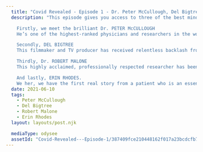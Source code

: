 ```yaml
---
  title: "Covid Revealed - Episode 1 - Dr. Peter McCullough, Del Bigtree, Dr. Robert Malone, Erin Rhodes"
  description: "This episode gives you access to three of the best minds out there, not to mention the eye-opening firsthand testimonial of Erin Rhodes.

    Firstly, we meet the brilliant Dr. PETER McCULLOUGH
    He’s one of the highest-ranked physicians and researchers in the world and has been on the front row for decisions made between Big Pharma and governments worldwide. If only the government had listened to his recommendation on hydroxychloroquine. He exclaimed in this interview: “We’ve been using it for 65 years. It wasn’t toxic last year!”

    Secondly, DEL BIGTREE
    This filmmaker and TV producer has received relentless backlash from mainstream media. Interestingly enough, it all started when his curiosity turned into a kind of “detective mode” after his hit TV show producers refused to expose big pharma when they came across some shocking proof on the dangers of vaccines: … And that no network would cover the story? He has a passion for exposing Big Pharma and big media, and it came when he realized ALL of television is being controlled by the pharmaceutical industry.

    Thirdly, Dr. ROBERT MALONE
    This highly acclaimed, professionally respected researcher has been awarded 9 patents for mRNA and DNA research. He knows viruses better than nearly anyone in the world, having made huge contributions to treatments for viruses like HIV, Ebola and other SARS viruses. Dr. Malone is truly someone special.

    And lastly, ERIN RHODES.
    We her, we have the first real story from a patient who is an essential worker (A Homecare Speech Pathologist) that shares her first reactions to the jab… She is very trusting of doctors and healthcare in general, so she never questioned any of this. She states: “I had such blind faith that I was excited to be one of the first…”"
  date: 2021-06-10
  tags:
    - Peter McCullough
    - Del Bigtree
    - Robert Malone
    - Erin Rhodes
  layout: layouts/post.njk

  mediaType: odysee
  assetId: "Covid-Revealed---Episode-1/387409fce210448162f017a23bcdcfb70b0d31f5"
---
```


